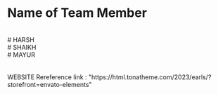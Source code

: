 # Name of Team Member 
<br>
# HARSH 
<br>
# SHAIKH
<br>
# MAYUR
<br>
<br>
<br>
WEBSITE Rereference link :  "https://html.tonatheme.com/2023/earls/?storefront=envato-elements"
